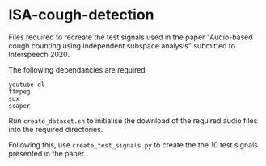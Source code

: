 # ISA-cough-detection

Files required to recreate the test signals used in the paper "Audio-based cough counting using independent subspace analysis" submitted to Interspeech 2020.

The following dependancies are required
```
youtube-dl
ffmpeg
sox
scaper
```

Run ```create_dataset.sh``` to initialise the download of the required audio files into the required directories.

Following this, use ```create_test_signals.py``` to create the the 10 test signals presented in the paper.

